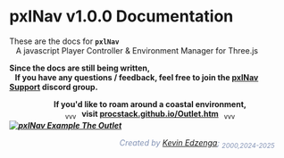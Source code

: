 # pxlNav v1.0.0 Documentation


These are the docs for **`pxlNav`**
<br>&nbsp;&nbsp; A javascript Player Controller & Environment Manager for Three.js

**Since the docs are still being written,**
**<br>&nbsp;&nbsp; If you have any questions / feedback, feel free to join the [pxlNav Support](https://discord.gg/UqEY9mpZ9x) discord group.**

<p align='center' style='margin: 0px;'>
 <b>If you'd like to roam around a coastal environment,</b>
 <br/><sub>vvv&nbsp;&nbsp; </sub><b>visit <a href="https://procstack.github.io/Outlet.htm" alt="pxlNav Example The Outlet" target="_blank">procstack.github.io/Outlet.htm</a></b><sub>&nbsp;&nbsp; vvv</sub>
 <h5 style='margin: 0px;'><a href="https://procstack.github.io/Outlet.htm" style="border-width: 0px;" target="_blank"><img src='../assets/pxlNav_The Outlet_2025-3-6_Coastline.webp' alt="pxlNav Example The Outlet" /></a></h5></p>


    
<p align='right' style="color: rgba(113, 131, 171, .88);margin-right: 3vw;">
<i>Created by <a href="https://github.com/ProcStack" alt="ProcStack github profile" target="_blank">Kevin Edzenga</a>; <sub>2000,2024-2025</suv></i>
</p>